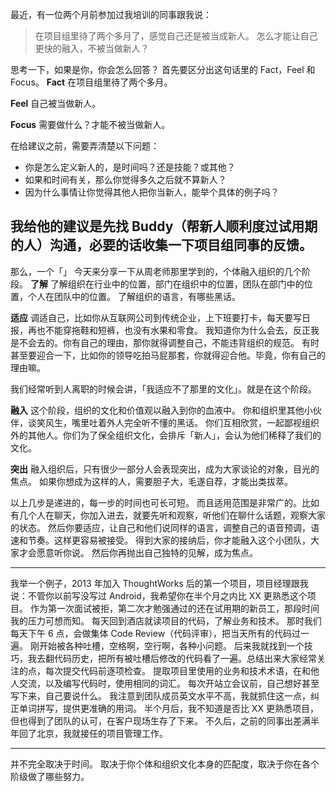 最近，有一位两个月前参加过我培训的同事跟我说：
>在项目组里待了两个多月了，感觉自己还是被当成新人。
怎么才能让自己更快的融入，不被当做新人？

思考一下，如果是你，你会怎么回答？
首先要区分出这句话里的 Fact，Feel 和 Focus。
**Fact**
在项目组里待了两个多月。

**Feel**
自己被当做新人。

**Focus**
需要做什么？才能不被当做新人。

在给建议之前，需要弄清楚以下问题：
* 你是怎么定义新人的，是时间吗？还是技能？或其他？
* 如果和时间有关，那么你觉得多久之后就不算新人？
* 因为什么事情让你觉得其他人把你当新人，能举个具体的例子吗？

我给他的建议是先找 Buddy（帮新人顺利度过试用期的人）沟通，必要的话收集一下项目组同事的反馈。
---
那么，一个「」
今天来分享一下从周老师那里学到的，个体融入组织的几个阶段。
**了解**
了解组织在行业中的位置，部门在组织中的位置，团队在部门中的位置，个人在团队中的位置。
了解组织的语言，有哪些黑话。

**适应**
调适自己，比如你从互联网公司到传统企业，上下班要打卡，每天要写日报，再也不能穿拖鞋和短裤，也没有水果和零食。
我知道你为什么会去，反正我是不会去的。你有自己的理由，那你就得调整自己，不能违背组织的规范。
有时甚至要迎合一下，比如你的领导吃拍马屁那套，你就得迎合他。毕竟，你有自己的理由嘛。

我们经常听到人离职的时候会讲，「我适应不了那里的文化」。就是在这个阶段。

**融入**
这个阶段，组织的文化和价值观以融入到你的血液中。
你和组织里其他小伙伴，谈笑风生，嘴里吐着外人完全听不懂的黑话。
你们互相欣赏，一起鄙视组织外的其他人。你们为了保全组织文化，会排斥「新人」，会认为他们稀释了我们的文化。

**突出**
融入组织后，只有很少一部分人会表现突出，成为大家谈论的对象，目光的焦点。
如果你想成为这样的人，需要胆子大，毛遂自荐，才能出类拔萃。

以上几步是递进的，每一步的时间也可长可短。
而且适用范围是非常广的。比如有几个人在聊天，你加入进去，就要先听和观察，听他们在聊什么话题，观察大家的状态。
然后你要适应，让自己和他们说同样的语言，调整自己的语音预调，语速和节奏。这样更容易被接受。
得到大家的接纳后，你才能融入这个小团队，大家才会愿意听你说。
然后你再抛出自己独特的见解，成为焦点。

---
我举一个例子，2013 年加入 ThoughtWorks 后的第一个项目，项目经理跟我说：不管你以前写没写过 Android，我希望你在半个月之内比 XX 更熟悉这个项目。
作为第一次面试被拒，第二次才勉强通过的还在试用期的新员工，那段时间我的压力可想而知。
每天回到酒店就读项目的代码，了解业务和技术。
那时我们每天下午 6 点，会做集体 Code Review（代码评审），把当天所有的代码过一遍。
刚开始被各种吐槽，空格啊，空行啊，各种小问题。
后来我就找到一个技巧，我去翻代码历史，把所有被吐槽后修改的代码看了一遍。总结出来大家经常关注的点，每次提交代码前逐项检查。
提取项目里使用的业务和技术术语，在和他人交流，以及编写代码时，使用相同的词汇。
每次开站立会议前，自己想好甚至写下来，自己要说什么。
我注意到团队成员英文水平不高，我就抓住这一点，纠正单词拼写，提供更准确的用词。
半个月后，我不知道是否比 XX 更熟悉项目，但也得到了团队的认可，在客户现场生存了下来。
不久后，之前的同事出差满半年回了北京，我就接任的项目管理工作。

---
并不完全取决于时间。
取决于你个体和组织文化本身的匹配度，取决于你在各个阶级做了哪些努力。